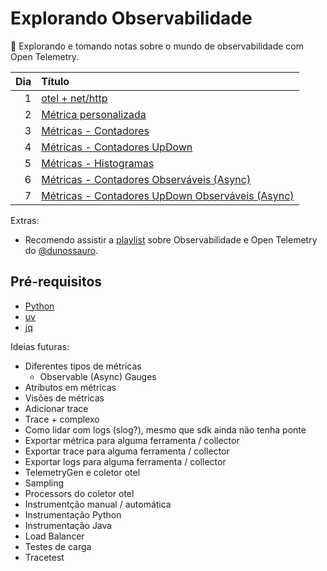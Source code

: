 # Explorando Observabilidade

🔭 Explorando e tomando notas sobre o mundo de observabilidade com Open Telemetry.

| Dia | Título                                                      |
| --: | :---------------------------------------------------------- |
|   1 | [otel + net/http](./dia1/)                                  |
|   2 | [Métrica personalizada](./dia2/)                            |
|   3 | [Métricas - Contadores](./dia3/)                            |
|   4 | [Métricas - Contadores UpDown](./dia4/)                     |
|   5 | [Métricas - Histogramas](./dia5/)                           |
|   6 | [Métricas - Contadores Observáveis (Async)](./dia6/)        |
|   7 | [Métricas - Contadores UpDown Observáveis (Async)](./dia7/) |

Extras:
- Recomendo assistir a [playlist](https://www.youtube.com/playlist?list=PLOQgLBuj2-3IL2SzHv1CHaBBHJEvHZE0m) sobre Observabilidade e Open Telemetry do [@dunossauro](https://github.com/dunossauro).

## Pré-requisitos
- [Python](https://www.python.org/)
- [uv](https://docs.astral.sh/uv/)
- [jq](https://jqlang.github.io/jq/)

Ideias futuras:

- Diferentes tipos de métricas
  - Observable (Async) Gauges
- Atributos em métricas
- Visões de métricas
- Adicionar trace
- Trace + complexo
- Como lidar com logs (slog?), mesmo que sdk ainda não tenha ponte
- Exportar métrica para alguma ferramenta / collector
- Exportar trace para alguma ferramenta / collector
- Exportar logs para alguma ferramenta / collector
- TelemetryGen e coletor otel
- Sampling
- Processors do coletor otel
- Instrumentção manual / automática
- Instrumentação Python
- Instrumentação Java
- Load Balancer
- Testes de carga
- Tracetest
